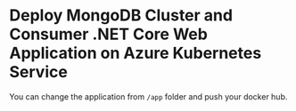 # Deploy MongoDB Cluster and Consumer .NET Core Web Application on Azure Kubernetes Service

You can change the application from `/app` folder and push your docker hub.